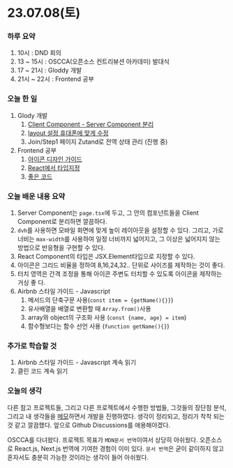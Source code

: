# 23.07.08(토)
### 하루 요약
1. 10시 : DND 회의
2. 13 ~ 15시 : OSCCA(오픈소스 컨트리뷰션 아카데미) 발대식
3. 17 ~ 21시 : Gloddy 개발
4. 21시 ~ 22시 : Frontend 공부


### 오늘 한 일
1. Glody 개발
   1. [Client Component - Server Component 분리](https://github.com/gloddy-dev/gloddy-client/pull/90)
   2. [layout 설정 휴대폰에 맞게 수정](https://github.com/gloddy-dev/gloddy-client/pull/89)
   3. Join/Step1 페이지 Zutand로 전역 상태 관리 (진행 중)
2. Frontend 공부
   1. [아이콘 디자인 가이드](../Memo/frontend/%EC%95%84%EC%9D%B4%EC%BD%98%20%EB%94%94%EC%9E%90%EC%9D%B8%20%EA%B0%80%EC%9D%B4%EB%93%9C.md)
   2. [React에서 타입지정](../Memo/frontend/React%EC%97%90%EC%84%9C%20%ED%83%80%EC%9E%85%EC%A7%80%EC%A0%95.md)
   3. [좋은 코드](../Memo/Project/%EC%A2%8B%EC%9D%80%20%EC%BD%94%EB%93%9C.md)

### 오늘 배운 내용 요약
1. Server Component는 `page.tsx`에 두고, 그 안의 컴포넌트들을 Client Component로 분리하면 깔끔하다.
2. `dvh`를 사용하면 모바일 화면에 맞게 높이 레이아웃을 설정할 수 있다. 그리고, 가로 너비는 `max-width`를 사용하여 일정 너비까지 넓어지고, 그 이상은 넓어지지 않는 방법으로 반응형을 구현할 수 있다.
3. React Component의 타입은 JSX.Element타입으로 지정할 수 있다.
4. 아이콘은 그리드 비율을 정하여 8,16,24,32.. 단위로 사이즈를 제작하는 것이 좋다.
5. 터치 영역은 간격 조정을 통해 아이콘 주변도 터치할 수 있도록 아이콘을 제작하는 거싱 좋 다.
6. Airbnb 스타일 가이드 - Javascript
   1. 메서드의 단축구문 사용(`const item = {getName(){}}`)
   2. 유사배열을 배열로 변환할 때 `Array.from()`사용
   3. array와 object의 구조화 사용 (`const {name, age} = item`)
   4. 함수형보다는 함수 선언 사용 (`function getName(){}`)

### 추가로 학습할 것
1. Airbnb 스타일 가이드 - Javascript 계속 읽기
2. 클린 코드 계속 읽기

### 오늘의 생각

다른 참고 프로젝트들, 그리고 다른 프로젝트에서 수행한 방법들, 그것들의 장단점 분석, 그리고 내 생각들을 [메모](https://github.com/gloddy-dev/gloddy-client/discussions/88)하면서 개발을 진행하였다. 생각이 정리되고, 정리가 착착 되는 것 같고 깔끔했다. 앞으로 Github Discussions를 애용해야겠다.

OSCCA를 다녀왔다. 프로젝트 목표가 `MDN문서 번역`이여서 상당히 아쉬웠다. 오픈소스로 React.js, Next.js 번역에 기여한 경험이 이미 있다. `문서 번역`은 굳이 같이하지 않고 혼자서도 충분히 가능한 것이라는 생각이 들어 아쉬웠다. 